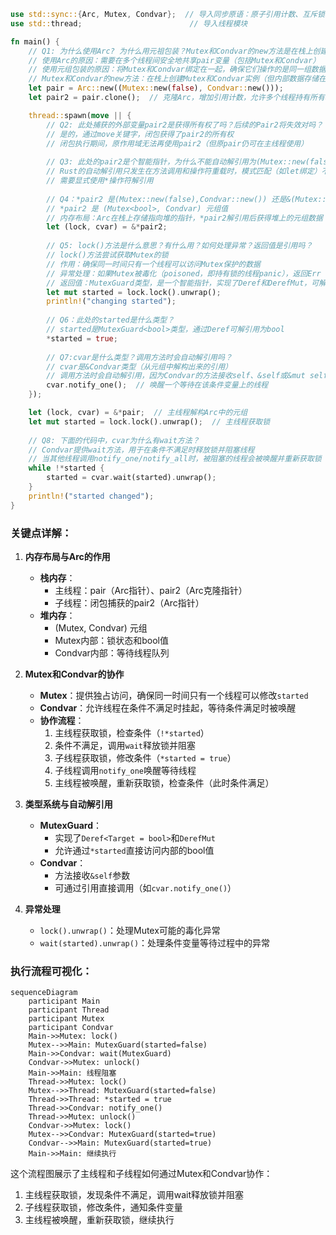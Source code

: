 

```rust
use std::sync::{Arc, Mutex, Condvar};  // 导入同步原语：原子引用计数、互斥锁和条件变量
use std::thread;                        // 导入线程模块

fn main() {
    // Q1: 为什么使用Arc? 为什么用元祖包装？Mutex和Condvar的new方法是在栈上创建还是堆上？
    // 使用Arc的原因：需要在多个线程间安全地共享pair变量（包括Mutex和Condvar）
    // 使用元组包装的原因：将Mutex和Condvar绑定在一起，确保它们操作的是同一组数据
    // Mutex和Condvar的new方法：在栈上创建Mutex和Condvar实例（但内部数据存储在堆上）
    let pair = Arc::new((Mutex::new(false), Condvar::new()));
    let pair2 = pair.clone();  // 克隆Arc，增加引用计数，允许多个线程持有所有权

    thread::spawn(move || {
        // Q2: 此处捕获的外部变量pair2是获得所有权了吗？后续的Pair2将失效对吗？
        // 是的，通过move关键字，闭包获得了pair2的所有权
        // 闭包执行期间，原作用域无法再使用pair2（但原pair仍可在主线程使用）
        
        // Q3: 此处的pair2是个智能指针，为什么不能自动解引用为(Mutex::new(false),Condvar::new())？
        // Rust的自动解引用只发生在方法调用和操作符重载时，模式匹配（如let绑定）不会自动解引用
        // 需要显式使用*操作符解引用
        
        // Q4：*pair2 是(Mutex::new(false),Condvar::new()) 还是&(Mutex::new(false),Condvar::new())？请从内存图上解释
        // *pair2 是 (Mutex<bool>, Condvar) 元组值
        // 内存布局：Arc在栈上存储指向堆的指针，*pair2解引用后获得堆上的元组数据
        let (lock, cvar) = &*pair2;
        
        // Q5: lock()方法是什么意思？有什么用？如何处理异常？返回值是引用吗？
        // lock()方法尝试获取Mutex的锁
        // 作用：确保同一时间只有一个线程可以访问Mutex保护的数据
        // 异常处理：如果Mutex被毒化（poisoned，即持有锁的线程panic），返回Err
        // 返回值：MutexGuard类型，是一个智能指针，实现了Deref和DerefMut，可解引用为内部数据
        let mut started = lock.lock().unwrap();
        println!("changing started");
        
        // Q6：此处的started是什么类型？
        // started是MutexGuard<bool>类型，通过Deref可解引用为bool
        *started = true;
        
        // Q7:cvar是什么类型？调用方法时会自动解引用吗？
        // cvar是&Condvar类型（从元组中解构出来的引用）
        // 调用方法时会自动解引用，因为Condvar的方法接收self、&self或&mut self
        cvar.notify_one();  // 唤醒一个等待在该条件变量上的线程
    });

    let (lock, cvar) = &*pair;  // 主线程解构Arc中的元组
    let mut started = lock.lock().unwrap();  // 主线程获取锁
    
    // Q8: 下面的代码中，cvar为什么有wait方法？
    // Condvar提供wait方法，用于在条件不满足时释放锁并阻塞线程
    // 当其他线程调用notify_one/notify_all时，被阻塞的线程会被唤醒并重新获取锁
    while !*started {
        started = cvar.wait(started).unwrap();
    }
    println!("started changed");
}
```

### 关键点详解：

1. **内存布局与Arc的作用**
   - **栈内存**：
     - 主线程：pair（Arc指针）、pair2（Arc克隆指针）
     - 子线程：闭包捕获的pair2（Arc指针）
   - **堆内存**：
     - (Mutex<bool>, Condvar) 元组
     - Mutex内部：锁状态和bool值
     - Condvar内部：等待线程队列

2. **Mutex和Condvar的协作**
   - **Mutex**：提供独占访问，确保同一时间只有一个线程可以修改`started`
   - **Condvar**：允许线程在条件不满足时挂起，等待条件满足时被唤醒
   - **协作流程**：
     1. 主线程获取锁，检查条件（`!*started`）
     2. 条件不满足，调用`wait`释放锁并阻塞
     3. 子线程获取锁，修改条件（`*started = true`）
     4. 子线程调用`notify_one`唤醒等待线程
     5. 主线程被唤醒，重新获取锁，检查条件（此时条件满足）

3. **类型系统与自动解引用**
   - **MutexGuard**：
     - 实现了`Deref<Target = bool>`和`DerefMut`
     - 允许通过`*started`直接访问内部的bool值
   - **Condvar**：
     - 方法接收`&self`参数
     - 可通过引用直接调用（如`cvar.notify_one()`）

4. **异常处理**
   - `lock().unwrap()`：处理Mutex可能的毒化异常
   - `wait(started).unwrap()`：处理条件变量等待过程中的异常

### 执行流程可视化：

```mermaid
sequenceDiagram
    participant Main
    participant Thread
    participant Mutex
    participant Condvar
    Main->>Mutex: lock()
    Mutex-->>Main: MutexGuard(started=false)
    Main->>Condvar: wait(MutexGuard)
    Condvar->>Mutex: unlock()
    Main->>Main: 线程阻塞
    Thread->>Mutex: lock()
    Mutex-->>Thread: MutexGuard(started=false)
    Thread->>Thread: *started = true
    Thread->>Condvar: notify_one()
    Thread->>Mutex: unlock()
    Condvar->>Mutex: lock()
    Mutex-->>Condvar: MutexGuard(started=true)
    Condvar-->>Main: MutexGuard(started=true)
    Main->>Main: 继续执行
```

这个流程图展示了主线程和子线程如何通过Mutex和Condvar协作：
1. 主线程获取锁，发现条件不满足，调用wait释放锁并阻塞
2. 子线程获取锁，修改条件，通知条件变量
3. 主线程被唤醒，重新获取锁，继续执行
